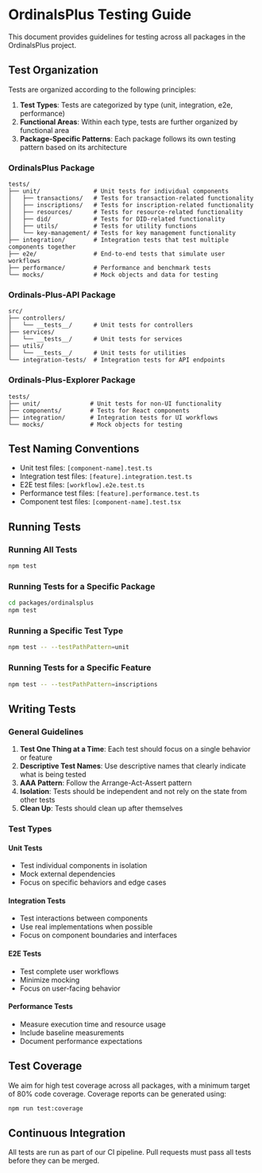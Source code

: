 # OrdinalsPlus Testing Guide

This document provides guidelines for testing across all packages in the OrdinalsPlus project.

## Test Organization

Tests are organized according to the following principles:

1. **Test Types**: Tests are categorized by type (unit, integration, e2e, performance)
2. **Functional Areas**: Within each type, tests are further organized by functional area
3. **Package-Specific Patterns**: Each package follows its own testing pattern based on its architecture

### OrdinalsPlus Package

```
tests/
├── unit/               # Unit tests for individual components
│   ├── transactions/   # Tests for transaction-related functionality
│   ├── inscriptions/   # Tests for inscription-related functionality
│   ├── resources/      # Tests for resource-related functionality
│   ├── did/            # Tests for DID-related functionality
│   ├── utils/          # Tests for utility functions
│   └── key-management/ # Tests for key management functionality
├── integration/        # Integration tests that test multiple components together
├── e2e/                # End-to-end tests that simulate user workflows
├── performance/        # Performance and benchmark tests
└── mocks/              # Mock objects and data for testing
```

### Ordinals-Plus-API Package

```
src/
├── controllers/
│   └── __tests__/      # Unit tests for controllers
├── services/
│   └── __tests__/      # Unit tests for services
├── utils/
│   └── __tests__/      # Unit tests for utilities
└── integration-tests/  # Integration tests for API endpoints
```

### Ordinals-Plus-Explorer Package

```
tests/
├── unit/              # Unit tests for non-UI functionality
├── components/        # Tests for React components
├── integration/       # Integration tests for UI workflows
└── mocks/             # Mock objects for testing
```

## Test Naming Conventions

- Unit test files: `[component-name].test.ts`
- Integration test files: `[feature].integration.test.ts`
- E2E test files: `[workflow].e2e.test.ts`
- Performance test files: `[feature].performance.test.ts`
- Component test files: `[component-name].test.tsx`

## Running Tests

### Running All Tests

```bash
npm test
```

### Running Tests for a Specific Package

```bash
cd packages/ordinalsplus
npm test
```

### Running a Specific Test Type

```bash
npm test -- --testPathPattern=unit
```

### Running Tests for a Specific Feature

```bash
npm test -- --testPathPattern=inscriptions
```

## Writing Tests

### General Guidelines

1. **Test One Thing at a Time**: Each test should focus on a single behavior or feature
2. **Descriptive Test Names**: Use descriptive names that clearly indicate what is being tested
3. **AAA Pattern**: Follow the Arrange-Act-Assert pattern
4. **Isolation**: Tests should be independent and not rely on the state from other tests
5. **Clean Up**: Tests should clean up after themselves

### Test Types

#### Unit Tests

- Test individual components in isolation
- Mock external dependencies
- Focus on specific behaviors and edge cases

#### Integration Tests

- Test interactions between components
- Use real implementations when possible
- Focus on component boundaries and interfaces

#### E2E Tests

- Test complete user workflows
- Minimize mocking
- Focus on user-facing behavior

#### Performance Tests

- Measure execution time and resource usage
- Include baseline measurements
- Document performance expectations

## Test Coverage

We aim for high test coverage across all packages, with a minimum target of 80% code coverage. Coverage reports can be generated using:

```bash
npm run test:coverage
```

## Continuous Integration

All tests are run as part of our CI pipeline. Pull requests must pass all tests before they can be merged.
